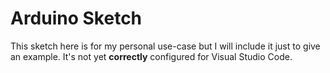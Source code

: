 # Arduino Sketch
This sketch here is for my personal use-case but I will include it just to give an example. It's not yet **correctly** configured for Visual Studio Code.
